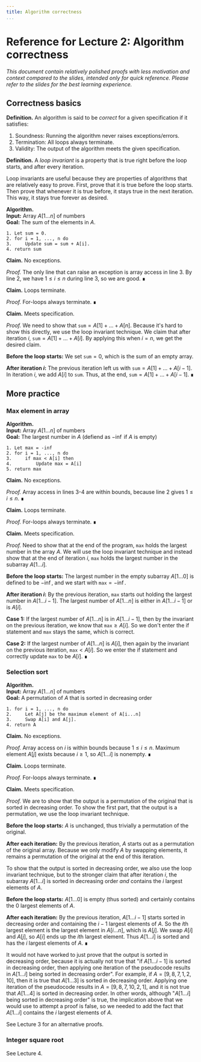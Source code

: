 ```yaml
---
title: Algorithm correctness
...
```



# Reference for Lecture 2: Algorithm correctness

*This document contain relatively polished proofs with less motivation and context compared to the slides, intended only for quick reference. Please refer to the slides for the best learning experience.*

## Correctness basics

**Definition.** An algorithm is said to be *correct* for a given specification if it satisfies:

1. Soundness: Running the algorithm never raises exceptions/errors.
2. Termination: All loops always terminate.
3. Validity: The output of the algorithm meets the given specification.

**Definition.** A *loop invariant* is a property that is true right before the loop starts, and after every iteration. 

Loop invariants are useful because they are properties of algorithms that are relatively easy to prove. First, prove that it is true before the loop starts. Then prove that whenever it is true before, it stays true in the next iteration. This way, it stays true forever as desired. 

**Algorithm.**  
**Input:** Array $A[1\dots n]$ of numbers  
**Goal:** The sum of the elements in $A$.

```
1. Let sum = 0.
2. for i = 1, ..., n do
3.     Update sum = sum + A[i].
4. return sum
```

**Claim.** No exceptions.

*Proof.* The only line that can raise an exception is array access in line 3. By line 2, we have $1 \le i \le n$ during line 3, so we are good. &#x220e;

**Claim.** Loops terminate.

*Proof.* For-loops always terminate. &#x220e;

**Claim.** Meets specification.

*Proof.* We need to show that $\texttt{sum} = A[1] + \dots + A[n]$. Because it's hard to show this directly, we use the loop invariant technique. We claim that after iteration $i$, $\texttt{sum} = A[1] + \dots + A[i]$. By applying this when $i = n$, we get the desired claim.

**Before the loop starts:** We set $\texttt{sum} = 0$, which is the sum of an empty array.

**After iteration $i$:** The previous iteration left us with $\texttt{sum} = A[1] + \dots + A[i-1]$. In iteration $i$, we add $A[i]$ to $\texttt{sum}$. Thus, at the end, $\texttt{sum} = A[1] + \dots + A[i-1]$. &#x220e;

## More practice

### Max element in array
**Algorithm.**  
**Input:** Array $A[1\dots n]$ of numbers  
**Goal:** The largest number in $A$ (defiend as $-\inf$ if $A$ is empty)

```
1. Let max = -inf
2. for i = 1, ..., n do
3.     if max < A[i] then
4.         Update max = A[i]
5. return max
```


**Claim.** No exceptions.

*Proof.* Array access in lines 3-4 are within bounds, because line 2 gives $1 \le i \le n$. &#x220e;

**Claim.** Loops terminate.

*Proof.* For-loops always terminate. &#x220e;

**Claim.** Meets specification.

*Proof.* Need to show that at the end of the program, $\texttt{max}$ holds the largest number in the array $A$. We will use the loop invariant technique and instead show that at the end of iteration $i$, $\texttt{max}$ holds the largest number in the subarray $A[1 \dots i]$. 

**Before the loop starts:** The largest number in the empty subarray $A[1 \dots 0]$ is defined to be $-\inf$, and we start with $\texttt{max} =  -\inf$. 

**After iteration $i$:** By the previous iteration, $\texttt{max}$ starts out holding the largest number in $A[1 \dots i-1]$. The largest number of $A[1 \dots n]$ is either in $A[1 \dots i-1]$ or is $A[i]$.

**Case 1:** If the largest number of $A[1 \dots n]$ is in $A[1 \dots i-1]$, then by the invariant on the previous iteration, we know that $\texttt{max} \ge A[i]$. So we don't enter the if statement and $\texttt{max}$ stays the same, which is correct.

**Case 2:** If the largest number of $A[1 \dots n]$ is $A[i]$, then again by the invariant on the previous iteration, $\texttt{max} < A[i]$. So we enter the if statement and correctly update $\texttt{max}$ to be $A[i]$.  &#x220e;

### Selection sort

**Algorithm.**  
**Input:** Array $A[1\dots n]$ of numbers  
**Goal:** A permutation of $A$ that is sorted in decreasing order

```
1. for i = 1, ..., n do
2.     Let A[j] be the maximum element of A[i...n]
3.     Swap A[i] and A[j].
4. return A
```

**Claim.** No exceptions.

*Proof.* Array access on $i$ is within bounds because $1 \le i \le n$. Maximum element $A[j]$ exists because $i \ge 1$, so $A[1 \dots i]$ is nonempty. &#x220e;

**Claim.** Loops terminate.

*Proof.* For-loops always terminate. &#x220e;

**Claim.** Meets specification.

*Proof.* We are to show that the output is a permutation of the original that is sorted in decreasing order. To show the first part, that the output is a permutation, we use the loop invariant technique. 

**Before the loop starts:** $A$ is unchanged, thus trivially a permutation of the original.

**After each iteration:** By the previous iteration, $A$ starts out as a permutation of the original array. Because we only modify $A$ by swapping elements, it remains a permutation of the original at the end of this iteration. 

To show that the output is sorted in decreasing order, we also use the loop invariant technique, but to the stronger claim that after iteration $i$, the subarray $A[1 \dots i]$ is sorted in decreasing order *and* contains the $i$ largest elements of $A$.

**Before the loop starts:** $A[1 \dots 0]$ is empty (thus sorted) and certainly contains the 0 largest elements of $A$.

**After each iteration:** By the previous iteration, $A[1 \dots i-1]$ starts sorted in decreasing order and containing the $i-1$ largest elements of $A$. So the $i$th largest element is the largest element in $A[i \dots n]$, which is $A[j]$. We swap $A[i]$ and $A[j]$, so $A[i]$ ends up the $i$th largest element. Thus $A[1 \dots i]$ is sorted and has the $i$ largest elements of $A$. &#x220e;

It would not have worked to just prove that the output is sorted in decreasing order, because it is actually not true that "if $A[1 \dots i-1]$ is sorted in decreasing order, then applying one iteration of the pseudocode results in $A[1 \dots i]$ being sorted in decreasing order". For example, if $A = [9, 8, 7, 1, 2, 10]$, then it is true that $A[1 \dots 3]$ is sorted in decreasing order. Applying one iteration of the pseudocode results in $A = [9, 8, 7, 10, 2, 1]$, and it is not true that $A[1 \dots 4]$ is sorted in decreasing order. In other words, although "$A[1 \dots i]$ being sorted in decreasing order" is true, the implication above that we would use to attempt a proof is false, so we needed to add the fact that $A[1 \dots i]$ contains the $i$ largest elements of $A$.

See Lecture 3 for an alternative proofs.

### Integer square root

See Lecture 4.